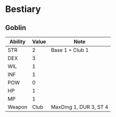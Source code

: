 # Bestiary

## Goblin

| Ability | Value | Note |
| --- | --- | --- |
| STR | 2 | Base 1 + Club 1 |
| DEX | 3 ||
| WIL | 1 ||
| INF | 1 ||
| POW | 0 ||
| HP | 1 ||
| MP | 1 ||
| Weapon | Club | MaxDmg 1, DUR 3, ST 4 |